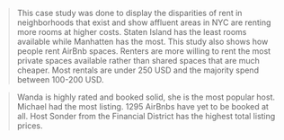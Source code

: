 >This case study was done to display the disparities of rent in neighborhoods that exist and show affluent areas in
NYC are renting more rooms at higher costs. Staten Island has the least rooms available while Manhatten has the most. This study also shows how people rent AirBnb spaces. Renters are more willing to rent the most private spaces available rather than shared spaces that are much cheaper. Most rentals are under 250 USD and the majority spend between 100-200 USD.

>Wanda is highly rated and booked solid, she is the most popular host. Michael had the most listing. 1295 AirBnbs have yet to be booked at all. Host Sonder from the Financial District has the highest total listing prices. 
